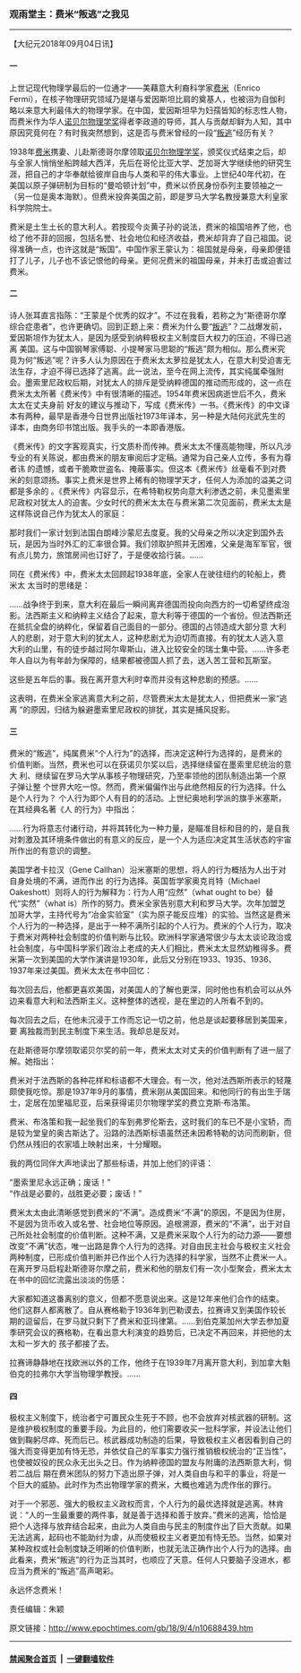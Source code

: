 ### 观雨堂主：费米“叛逃”之我见
------------------------

<p>【大纪元2018年09月04日讯】</p>
<h4>一</h4>
<p>上世记现代物理学最后的一位通才——美藉意大利裔科学家<a href="http://www.epochtimes.com/gb/tag/%E8%B4%B9%E7%B1%B3.html">费米</a>（Enrico Fermi），在核子物理研究领域乃是堪与爱因斯坦比肩的奠基人，也被诩为自伽利略以来意大利最伟大的物理学家。在中国，爱因斯坦早为妇孺皆知的标志性人物，而费米作为华人<a href="http://www.epochtimes.com/gb/tag/%E8%AF%BA%E8%B4%9D%E5%B0%94%E7%89%A9%E7%90%86%E5%AD%A6%E5%A5%96.html">诺贝尔物理学奖</a>得者李政道的导师，其人与贡献却鲜为人知，其中原因究竟何在？有时我突然想到，这是否与费米曾经的一段“<a href="http://www.epochtimes.com/gb/tag/%E5%8F%9B%E9%80%83.html">叛逃</a>”经历有关？</p>
<p>1938年<a href="http://www.epochtimes.com/gb/tag/%E8%B4%B9%E7%B1%B3.html">费米</a>携妻、儿赴斯德哥尔摩领取<a href="http://www.epochtimes.com/gb/tag/%E8%AF%BA%E8%B4%9D%E5%B0%94%E7%89%A9%E7%90%86%E5%AD%A6%E5%A5%96.html">诺贝尔物理学奖</a>，颁奖仪式结束之后，却与全家人悄悄坐船跨越大西洋，先后在哥伦比亚大学、芝加哥大学继续他的研究生涯，把自己的才华奉献给彼岸自由与人类和平的伟大事业。上世纪40年代初，在美国以原子弹研制为目标的“曼哈顿计划”中，费米以侨民身份忝列主要领袖之一（另一位是奥本海默）。但费米投奔美国之前，即是罗马大学名教授兼意大利皇家科学院院士。</p>
<p>费米是土生土长的意大利人。若按现今炎黄子孙的说法，费米的祖国培养了他，也给了他不菲的回报，包括名誉、社会地位和经济收益，费米却背弃了自己祖国。说得准确一点，也许这就是“叛国”。中国作家王蒙认为：祖国就是母亲，母亲即便错打了儿子，儿子也不该记恨他的母亲。更何况费米的祖国母亲，并未打击或迫害过费米。</p>
<h4>二</h4>
<p>诗人张耳直言指陈：“王蒙是个优秀的奴才”。不过在我看，若称之为“斯德哥尔摩综合症患者”，也许更确切。回到正题上来：费米为什么要“<a href="http://www.epochtimes.com/gb/tag/%E5%8F%9B%E9%80%83.html">叛逃</a>”？二战爆发前，爱因斯坦作为犹太人，是因为感受到纳粹极权主义制度巨大权力的压迫，不得已逃离 美国。这与中国钢琴家傅聪、小提琴家马思聪的“叛逃”颇为相似。那么费米究竟为何“叛逃”呢？许多人认为原因在于费米太太萝拉是犹太人，在意大利受迫害无法生存，才迫不得已选择了逃离。此一说法，至今在网上流传，其实纯属牵强附会。墨索里尼政权后期，对犹太人的排斥是受纳粹德国的推动而形成的，这一点在费米太太所著《费米传》中有很清晰的描述。1954年费米因病逝世后不久，费米太太在丈夫身前 好友的建议与推动下，写成《费米传》一书。《费米传》的中文译本有两种，最早是香港今日世界出版社1973年译本，另一种是大陆何兆武先生的译本，由商务印书馆出版。我手头的一本即香港版。</p>
<p>《费米传》的文字客观真实，行文质朴而传神。费米太太不懂高能物理，所以凡涉专业的有关陈说，都由费米的朋友审阅后才定稿。通常为自己亲人立传，多有为尊者讳 的遗憾，或者干脆欺世盗名、掩蔽事实。但这本《费米传》丝毫看不到对费米的刻意颂扬。事实上费米是世界上稀有的物理学天才，任何人为添加的溢美之词都是多余的 。《费米传》内容显示，在希特勒权势向意大利渗透之前，未见墨索里尼政权对犹太人的迫害。少女时代的费米太太在与费米第二次见面前，费米太太是这样陈说自己作为犹太人的家庭：</p>
<p>那时我们一家计划到法国白朗峰沙蒙尼去度夏。我的父母亲之所以决定到国外去玩，是因为当时外汇的汇率很合算。我们领取护照并无困难，父亲是海军军官，很有点儿势力，旅馆房间也订好了，于是便收拾行装。……</p>
<p>同在《费米传》中，费米太太回顾起1938年底，全家人在驶往纽约的轮船上，费米太 太当时的思绪是：</p>
<p>……战争终于到来，意大利在最后一瞬间离弃德国而投向向西方的一切希望终成泡影。法西斯主义和纳粹主义结合了起来，意大利等于德国的一个省份。但法西斯还在抵抗全盘的纳粹化，保留着自己面目的一部分。德国的占领造成大部分意 大利人的悲剧，对于意大利的犹太人，这种悲剧尤为迫切而直接。有的犹太人逃入意 大利的山里，有的徒步越过阿尔卑斯山，进入比较安全的瑞士集中营。……许多老年人自以为有年龄为保障的，结果都被德国人抓了去，送入苦工营和瓦斯室。</p>
<p>这些是五年后的事。我在离开意大利时幸而并没有这种悲剧的预感。……</p>
<p>这表明，在费米全家逃离意大利之前，尽管费米太太是犹太人，但把费米一家“逃离 ”的原因，归结为躲避墨索里尼政权的排犹，其实是捕风捉影。</p>
<h4>三</h4>
<p>费米的“叛逃”，纯属费米“个人行为”的选择，而决定这种行为选择的，是费米的 价值判断。当然，费米也可以在获诺贝尔奖以后，选择继续留在墨索里尼统治的意大 利、继续留在罗马大学从事核子物理研究，乃至率领他的团队制造出第一个原子弹让整 个世界大吃一惊。然而，费米偏偏作出与此绝然相反的行为选择。什么是个人行为？ 个人行为即个人有目的的活动。上世纪奥地利学派的旗手米塞斯，在其经典名著《人 的行为》中指出：</p>
<p>……行为将意志付诸行动，并将其转化为一种力量，是瞄准目标和目的的，是自我对刺激及其环境条件做出的有意义的反应，是一个人为适应决定其生活状态的宇宙所作出的有意识的调整。</p>
<p>美国学者卡拉汉（Gene Callhan）沿米塞斯的思想，将人的行为概括为人出于对自身处境的不满，进而作出 的行为选择。英国哲学家奥克肖特（Michael Oakeshott）则将人的行为解释为：行为人用“应然”（what ought to be）替代“实然”（what is）所作的努力。费米全家告别意大利和罗马大学。次年加盟芝加哥大学，主持代号为“冶金实验室”（实为原子能反应堆）的实验。当然这是费米个人行为的一种选择，是出于一种不满所引起的个人行为。费米的个人行为，取决于费米对两种社会制度的价值判断与比较。欧洲科学家通常很少与太太谈论政治或社会制度，与中国科学家们政治上老成的夫人们相比，费米太太显然幼稚得多。费米第一次到美国的大学作演讲是1930年，此后又分别在1933、1935、1936、1937年来过美国。费米太太在书中回忆：</p>
<p>每次回去后，他都更喜欢美国，对美国人的了解也更深，同时他也有机会可以从外边来看意大利和法西斯主义。这种整体的透视，是在里边的人所看不到的。</p>
<p>每次回去之后，在他未沉浸于工作而忘记一切之前，他总是谈起要移居到美国来，要 离独裁而到民主制度下来生活。我却总是反对。</p>
<p>在赴斯德哥尔摩领取诺贝尔奖的前一年，费米太太对丈夫的价值判断有了进一层了解。她指出：</p>
<p>费米对于法西斯的各种花样和标语都不大理会。有一次，他对法西斯所表示的轻蔑颇使我吃惊。那是1937年9月的事情，费米刚从美国回来。和他同行的有出生于瑞士，定居在加里福尼亚，后来获得诺贝尔物理学奖的费立克斯‧布洛策。</p>
<p>费米、布洛策和我一起坐我们的车到弗罗伦斯去，这时我们的车已不是小宝轿，而是较为堂皇的奥古斯达了。沿路的法西斯标语虽然还未因希特勒的访问而刷新，但仍然从残旧的农家墙上映射出来，十分耀眼。</p>
<p>我的两位同伴大声地读出了那些标语，并加上他们的评语：</p>
<p>“墨索里尼永远正确；废话！”<br />
“作战是必要的，战胜更必要；废话！”</p>
<p>费米太太由此清晰感觉到费米的“不满”。造成费米“不满”的原因，不是因为住房，不是因为货币收入或名誉、社会地位等原因。追根溯源，费米的“不满”，出于对自己所处社会制度的价值判断。这种不满，又是费米采取个人行为的动力源——要想改变“不满”状态，唯一出路是靠个人行为的选择。对自由民主社会与极权主义社会两种制度，已形成价值判断并已作出个人行为选择的科学家，当然不止费米一人。在离开罗马启程赴斯德哥尔摩之前，费米和他的朋友们有一次小型聚会，费米太太在书中的回忆流露出淡淡的伤感：</p>
<p>大家都知道这番离别的意义，但都不愿意说出来。这是12年来他们合作的结束。他们这群人都离散了。自从赛格勒于1936年到巴勒谟去，拉赛谛又到美国作较长期的逗留后，在罗马就只剩下了费米和亚玛律第。……到伯克莱加州大学去参加夏季研究会议的赛格勒，在看出意大利演变的趋势后，已决定不再回来，并把他的太太和一岁大的 孩子都接了去。</p>
<p>拉赛谛静静地在找欧洲以外的工作，他终于在1939年7月离开意大利，到加拿大魁伯克的拉弗尔大学当物理学教授。……</p>
<h4>四</h4>
<p>极权主义制度下，统治者宁可置民众生死于不顾，也不会放弃对核武器的研制。这是维护极权制度的重要手段。为此目的，他们需要收买一批科学家，并设法让他们做到鞠躬尽瘁、死而后已。核武器成功制造的后果，导致极权主义者因看到自己的强大而变得更加有恃无恐，并依仗自己的军事实力强行推销极权统治的“正当性”，也使被奴役的民众永无出头之日。作为纳粹德国的盟友与附庸的法西斯意大利，倘若二战后 期在费米团队的努力下造出原子弹，对人类自由与和平的事业，将是一个巨大的威胁。此时作为杰出物理学家的费米，大概也难逃为虎作伥的罪行。</p>
<p>对于一个邪恶、强大的极权主义政权而言，个人行为的最优选择就是逃离。林肯说：“人的一生最重要的两件事，就是善于选择和善于放弃。”费米的逃离，恰恰是把个人选择与放弃结合起来，由此为人类自由与民主的制度作出了巨大贡献。如果无法逃离，起码也不能助纣为虐，从而使极权主义者更加有恃无恐。当然，如果对某种政权或社会制度缺乏明晰的价值判断，也就无法正确作出个人行为的选择。由此看来，费米“叛逃”的行为正当其时，也顺应了天意。任何人只要脑子没进水，都应当为费米的“叛逃”高声喝彩。</p>
<p>永远怀念费米！</p>
<p>责任编辑：朱颖</p>

原文链接：http://www.epochtimes.com/gb/18/9/4/n10688439.htm


------------------------
#### [禁闻聚合首页](https://github.com/gfw-breaker/banned-news/blob/master/README.md) &nbsp;|&nbsp;  [一键翻墙软件](https://github.com/gfw-breaker/nogfw/blob/master/README.md)